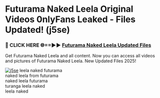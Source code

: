# Futurama Naked Leela Original Videos 0nlyFans Leaked - Files Updated! (j5se)

<h3>🔴 CLICK HERE 🌐==►► <a href="https://tinyurl.com/yckcrads" rel="nofollow">Futurama Naked Leela Updated Files</a></h3>

Get Futurama Naked Leela and all content. Now you can access all videos and pictures of Futurama Naked Leela. New Updated Files 2025!

[![j5se](https://i.imgur.com/hpKpOFt.gif)](https://tinyurl.com/yckcrads)
leela naked futurama<br>
naked leela from futurama<br>
naked leela futurama<br>
turanga leela naked<br>
leela naked